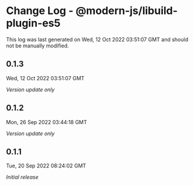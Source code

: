 # Change Log - @modern-js/libuild-plugin-es5

This log was last generated on Wed, 12 Oct 2022 03:51:07 GMT and should not be manually modified.

## 0.1.3
Wed, 12 Oct 2022 03:51:07 GMT

_Version update only_

## 0.1.2
Mon, 26 Sep 2022 03:44:18 GMT

_Version update only_

## 0.1.1
Tue, 20 Sep 2022 08:24:02 GMT

_Initial release_

